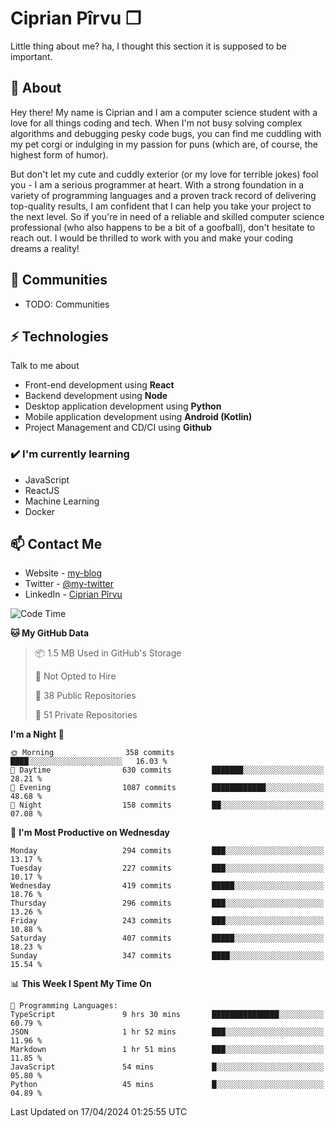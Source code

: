 # Ciprian Pîrvu ❐

Little thing about me? ha, I thought this section it is supposed to be important.

## 🧐 About

Hey there! My name is Ciprian and I am a computer science student with a love for all things coding and tech. When I'm not busy solving complex algorithms and debugging pesky code bugs, you can find me cuddling with my pet corgi or indulging in my passion for puns (which are, of course, the highest form of humor).

But don't let my cute and cuddly exterior (or my love for terrible jokes) fool you - I am a serious programmer at heart. With a strong foundation in a variety of programming languages and a proven track record of delivering top-quality results, I am confident that I can help you take your project to the next level. So if you're in need of a reliable and skilled computer science professional (who also happens to be a bit of a goofball), don't hesitate to reach out. I would be thrilled to work with you and make your coding dreams a reality!

## 👯 Communities

-   TODO: Communities

## ⚡ Technologies

Talk to me about

-   Front-end development using **React**
-   Backend development using **Node**
-   Desktop application development using **Python**
-   Mobile application development using **Android (Kotlin)**
-   Project Management and CD/CI using **Github**

### ✔️ I'm currently learning

-   JavaScript
-   ReactJS
-   Machine Learning
-   Docker

## 📫 Contact Me

-   Website - [my-blog]()
-   Twitter - [@my-twitter]()
-   LinkedIn - [Ciprian Pîrvu](https://www.linkedin.com/in/p%C3%AErvu-ciprian-cristian-4415991b1/)

<!--START_SECTION:waka-->
![Code Time](http://img.shields.io/badge/Code%20Time-1%2C994%20hrs%2013%20mins-blue)

**🐱 My GitHub Data** 

> 📦 1.5 MB Used in GitHub's Storage 
 > 
> 🚫 Not Opted to Hire
 > 
> 📜 38 Public Repositories 
 > 
> 🔑 51 Private Repositories 
 > 
**I'm a Night 🦉** 

```text
🌞 Morning                358 commits         ████░░░░░░░░░░░░░░░░░░░░░   16.03 % 
🌆 Daytime                630 commits         ███████░░░░░░░░░░░░░░░░░░   28.21 % 
🌃 Evening                1087 commits        ████████████░░░░░░░░░░░░░   48.68 % 
🌙 Night                  158 commits         ██░░░░░░░░░░░░░░░░░░░░░░░   07.08 % 
```
📅 **I'm Most Productive on Wednesday** 

```text
Monday                   294 commits         ███░░░░░░░░░░░░░░░░░░░░░░   13.17 % 
Tuesday                  227 commits         ███░░░░░░░░░░░░░░░░░░░░░░   10.17 % 
Wednesday                419 commits         █████░░░░░░░░░░░░░░░░░░░░   18.76 % 
Thursday                 296 commits         ███░░░░░░░░░░░░░░░░░░░░░░   13.26 % 
Friday                   243 commits         ███░░░░░░░░░░░░░░░░░░░░░░   10.88 % 
Saturday                 407 commits         █████░░░░░░░░░░░░░░░░░░░░   18.23 % 
Sunday                   347 commits         ████░░░░░░░░░░░░░░░░░░░░░   15.54 % 
```


📊 **This Week I Spent My Time On** 

```text
💬 Programming Languages: 
TypeScript               9 hrs 30 mins       ███████████████░░░░░░░░░░   60.79 % 
JSON                     1 hr 52 mins        ███░░░░░░░░░░░░░░░░░░░░░░   11.96 % 
Markdown                 1 hr 51 mins        ███░░░░░░░░░░░░░░░░░░░░░░   11.85 % 
JavaScript               54 mins             █░░░░░░░░░░░░░░░░░░░░░░░░   05.80 % 
Python                   45 mins             █░░░░░░░░░░░░░░░░░░░░░░░░   04.89 % 
```


 Last Updated on 17/04/2024 01:25:55 UTC
<!--END_SECTION:waka-->
